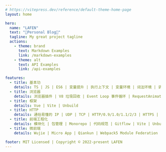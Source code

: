 ```yaml
---
# https://vitepress.dev/reference/default-theme-home-page
layout: home

hero:
  name: "LAFEN"
  text: "🍒Personal Blog🍒"
  tagline: My great project tagline
  actions:
    - theme: brand
      text: Markdown Examples
      link: /markdown-examples
    - theme: alt
      text: API Examples
      link: /api-examples

features:
  - title: 基本功
    details: TS | JS | ES6 | 变量提升 | 执行上下文 | 变量环境 | 词法环境 | 调用栈 | 作用域 | 作用域链 | 词法作用域 | 闭包 | This
  - title: 浏览器
    details: 浏览器插件 | V8 垃圾回收 | Event Loop 事件循环 | RequestAnimationFrame/RequestIdleCallback
  - title: 框架
    details: Vue | Vite | Unbuild
  - title: HTTP
    details: 通俗易懂的 IP | UDP | TCP | HTTP/0.9/1.0/1.1/2/3 | HTTPS | HTTP 缓存 | XSS/CSRF 攻击防护 | TCP 握手挥手 | 输入 URL 到页面展示过程
  - title: 前端工程化
    details: 模块化 | 包管理 | Monorepo | 代码规范 | Gitflow | Vite | Unbuild | Cli 脚手架
  - title: 微前端
    details: Wujie | Micro App | Qiankun | Webpack5 Module Federation

footer: MIT Licensed | Copyright © 2022-present LAFEN
---
```


